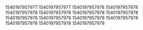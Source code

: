 1540197957977
1540197957977
1540197957978
1540197957978
1540197957978
1540197957978
1540197957978
1540197957978
1540197957978
1540197957978
1540197957978
1540197957978
1540197957978
1540197957978
1540197957978